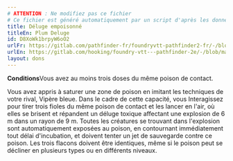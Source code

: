 ```yaml
---
# ATTENTION : Ne modifiez pas ce fichier
# Ce fichier est généré automatiquement par un script d'après les données du module Foundry VTT officiel et de sa traduction
title: Déluge empoisonné
titleEn: Plum Deluge
id: D8XoWk1brpyW6oO2
urlFr: https://gitlab.com/pathfinder-fr/foundryvtt-pathfinder2-fr/-/blob/master/data/feats/D8XoWk1brpyW6oO2.htm
urlEn: https://gitlab.com/hooking/foundry-vtt---pathfinder-2e/-/blob/master/packs/data/feats.db/plum-deluge.json
layout: dons
---
```

**Conditions**Vous avez au moins trois doses du même poison de contact.

Vous avez appris à saturer une zone de poison en imitant les techniques de votre rival, Vipère bleue. Dans le cadre de cette capacité, vous Interagissez pour tirer trois fioles du même poison de contact et les lancer en l'air, où elles se brisent et répandent un déluge toxique affectant une explosion de 6 m dans un rayon de 9 m. Toutes les créatures se trouvant dans l'explosion sont automatiquement exposées au poison, en contournant immédiatement tout délai d'incubation, et doivent tenter un jet de sauvegarde contre ce poison. Les trois flacons doivent être identiques, même si le poison peut se décliner en plusieurs types ou en différents niveaux.
